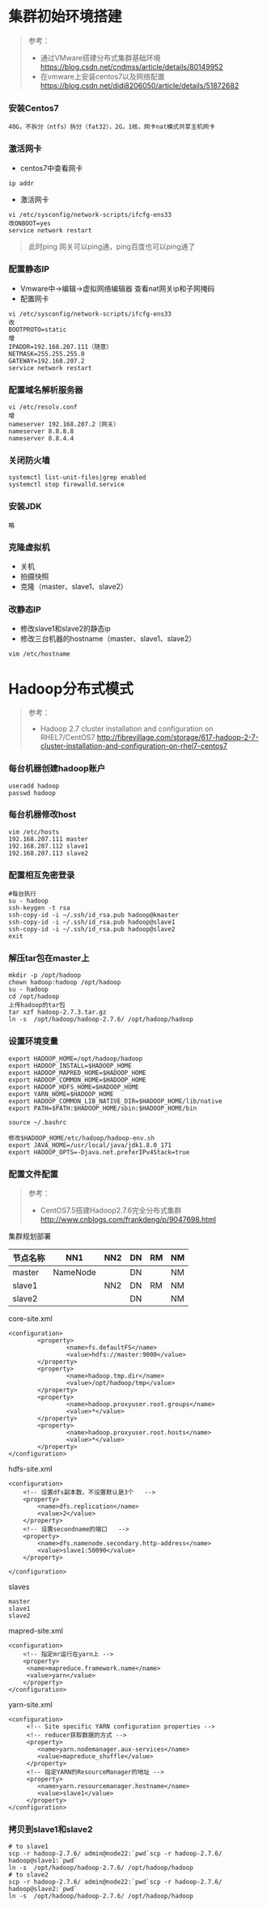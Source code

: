 # 集群初始环境搭建
> 参考：
> - 通过VMware搭建分布式集群基础环境 https://blog.csdn.net/cndmss/article/details/80149952 
> - 在vmware上安装centos7以及网络配置
https://blog.csdn.net/didi8206050/article/details/51872682

### 安装Centos7
```
40G，不拆分（ntfs）拆分（fat32），2G，1核，网卡nat模式共享主机网卡
```
### 激活网卡
- centos7中查看网卡
```
ip addr
```
- 激活网卡
```
vi /etc/sysconfig/network-scripts/ifcfg-ens33
改ONBOOT=yes
service network restart
```
> 此时ping 网关可以ping通，ping百度也可以ping通了

### 配置静态IP
- Vmware中->编辑->虚拟网络编辑器 查看nat网关ip和子网掩码
- 配置网卡
```
vi /etc/sysconfig/network-scripts/ifcfg-ens33
改
BOOTPROTO=static
增
IPADDR=192.168.207.111（随意）
NETMASK=255.255.255.0
GATEWAY=192.168.207.2
service network restart
```

### 配置域名解析服务器
```
vi /etc/resolv.conf
增
nameserver 192.168.207.2（网关）
nameserver 8.8.8.8
nameserver 8.8.4.4
```

### 关闭防火墙
```
systemctl list-unit-files|grep enabled
systemctl stop firewalld.service
```

### 安装JDK
```
略
```

### 克隆虚拟机
- 关机
- 拍摄快照
- 克隆（master、slave1、slave2）

### 改静态IP
- 修改slave1和slave2的静态ip
- 修改三台机器的hostname（master、slave1、slave2）
```
vim /etc/hostname
```

# Hadoop分布式模式

> 参考：
> - Hadoop 2.7 cluster installation and configuration on RHEL7/CentOS7 http://fibrevillage.com/storage/617-hadoop-2-7-cluster-installation-and-configuration-on-rhel7-centos7

### 每台机器创建hadoop账户
```
useradd hadoop
passwd hadoop
```

### 每台机器修改host
```
vim /etc/hosts
192.168.207.111 master
192.168.207.112 slave1
192.168.207.113 slave2
```

### 配置相互免密登录
```
#每台执行
su - hadoop
ssh-keygen -t rsa
ssh-copy-id -i ~/.ssh/id_rsa.pub hadoop@kmaster
ssh-copy-id -i ~/.ssh/id_rsa.pub hadoop@slave1
ssh-copy-id -i ~/.ssh/id_rsa.pub hadoop@slave2
exit
```

### 解压tar包在master上
```
mkdir -p /opt/hadoop
chown hadoop:hadoop /opt/hadoop
su - hadoop
cd /opt/hadoop
上传hadoop的tar包
tar xzf hadoop-2.7.3.tar.gz
ln -s  /opt/hadoop/hadoop-2.7.6/ /opt/hadoop/hadoop
```

### 设置环境变量
```
export HADOOP_HOME=/opt/hadoop/hadoop
export HADOOP_INSTALL=$HADOOP_HOME
export HADOOP_MAPRED_HOME=$HADOOP_HOME
export HADOOP_COMMON_HOME=$HADOOP_HOME
export HADOOP_HDFS_HOME=$HADOOP_HOME
export YARN_HOME=$HADOOP_HOME
export HADOOP_COMMON_LIB_NATIVE_DIR=$HADOOP_HOME/lib/native
export PATH=$PATH:$HADOOP_HOME/sbin:$HADOOP_HOME/bin

source ~/.bashrc
```
```
修改$HADOOP_HOME/etc/hadoop/hadoop-env.sh
export JAVA_HOME=/usr/local/java/jdk1.8.0_171
export HADOOP_OPTS=-Djava.net.preferIPv4Stack=true
```

### 配置文件配置
> 参考：
> - CentOS7.5搭建Hadoop2.7.6完全分布式集群
http://www.cnblogs.com/frankdeng/p/9047698.html

集群规划部署

节点名称 | NN1 | NN2  | DN | RM | NM
---|---|---|---|---|---
master | NameNode |     | DN |    | NM
slave1 |          | NN2 | DN | RM | NM
slave2 |          |     | DN |    | NM


core-site.xml
```
<configuration>
        <property>
                <name>fs.defaultFS</name>
                <value>hdfs://master:9000</value>
        </property>
        <property>
                <name>hadoop.tmp.dir</name>
                <value>/opt/hadoop/tmp</value>
        </property>
        <property>
                <name>hadoop.proxyuser.root.groups</name>
                <value>*</value>
        </property>
        <property>
                <name>hadoop.proxyuser.root.hosts</name>
                <value>*</value>
        </property>
</configuration>
```

hdfs-site.xml
```
<configuration>
    <!-- 设置dfs副本数，不设置默认是3个   -->
    <property>
        <name>dfs.replication</name>
        <value>2</value>
    </property>
    <!-- 设置secondname的端口   -->
    <property>
        <name>dfs.namenode.secondary.http-address</name>
        <value>slave1:50090</value>
    </property>

</configuration>
```

slaves
```
master
slave1
slave2
```

mapred-site.xml
```
<configuration>
    <!-- 指定mr运行在yarn上 -->
    <property>
     <name>mapreduce.framework.name</name>
     <value>yarn</value>
    </property>
</configuration>
```

yarn-site.xml
```
<configuration>
     <!-- Site specific YARN configuration properties -->
     <!-- reducer获取数据的方式 -->
     <property>
        <name>yarn.nodemanager.aux-services</name>
        <value>mapreduce_shuffle</value>
     </property>
     <!-- 指定YARN的ResourceManager的地址 -->
     <property>
        <name>yarn.resourcemanager.hostname</name>
        <value>slave1</value>
     </property>
</configuration>
```

### 拷贝到slave1和slave2
```
# to slave1
scp -r hadoop-2.7.6/ admin@node22:`pwd`scp -r hadoop-2.7.6/ hadoop@slave1:`pwd`
ln -s  /opt/hadoop/hadoop-2.7.6/ /opt/hadoop/hadoop
# to slave2
scp -r hadoop-2.7.6/ admin@node22:`pwd`scp -r hadoop-2.7.6/ hadoop@slave2:`pwd`
ln -s  /opt/hadoop/hadoop-2.7.6/ /opt/hadoop/hadoop
```

